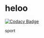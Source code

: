 # heloo

[![Codacy Badge](https://api.codacy.com/project/badge/Grade/7e0b86d77745468bbfee9316b63debfa)](https://app.codacy.com/app/waledlovelg/heloo?utm_source=github.com&utm_medium=referral&utm_content=walidlovelg/heloo&utm_campaign=Badge_Grade_Dashboard)

sport
